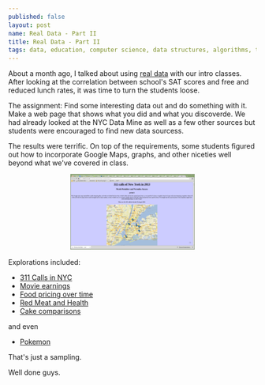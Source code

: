 ```yaml
---
published: false
layout: post
name: Real Data - Part II
title: Real Data - Part II
tags: data, education, computer science, data structures, algorithms, teaching
---
```


About a month ago, I talked about using [real
data](http://cestlaz.github.io/2013/04/14/Real_Data.html#.UZjTjqDctKk)
with our intro classes. After looking at the correlation between
school's SAT scores and free and reduced lunch rates, it was time to
turn the students loose.

The assignment: Find some interesting data out and do something with
it. Make a web page that shows what you did and what you
discoverde. We had already looked at the NYC Data Mine as well as a
few other sources but students were encouraged to find new data sourcess.

The results were terrific. On top of the requirements, some students
figured out how to incorporate Google Maps, graphs, and other niceties
well beyond what we've covered in class.

<div align="center">
<a href="/img/data_project.png" rel="lightbox">
<img width="50%" src="/img/data_project.png" class="" alt="" />
</a>
</div>




Explorations included:

* [311 Calls in NYC](http://149.89.150.100/~veronika.azzara/compsci_project/maps.py)
* [Movie earnings](http://149.89.150.100/~vanessa.miraj/untitled%20text%203.html)
* [Food pricing over time](	http://149.89.150.100/~lily.chen/fooddata.html
)
* [Red Meat and Health](	http://149.89.150.100/~ivette.chen/healthiest-state-rankings.py)
* [Cake comparisons](  	http://149.89.150.100/~hilary.tung/data/pie%20vs%20cake.py)

and even 

* [Pokemon](	http://149.89.150.100/~kyle.oleksiuk/Kyle&AnishProject2.html)

That's just a sampling.

Well done guys.


